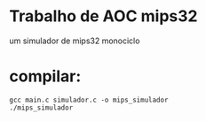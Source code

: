 # Trabalho de AOC mips32
 um simulador de mips32 monociclo

# compilar:
    gcc main.c simulador.c -o mips_simulador
    ./mips_simulador